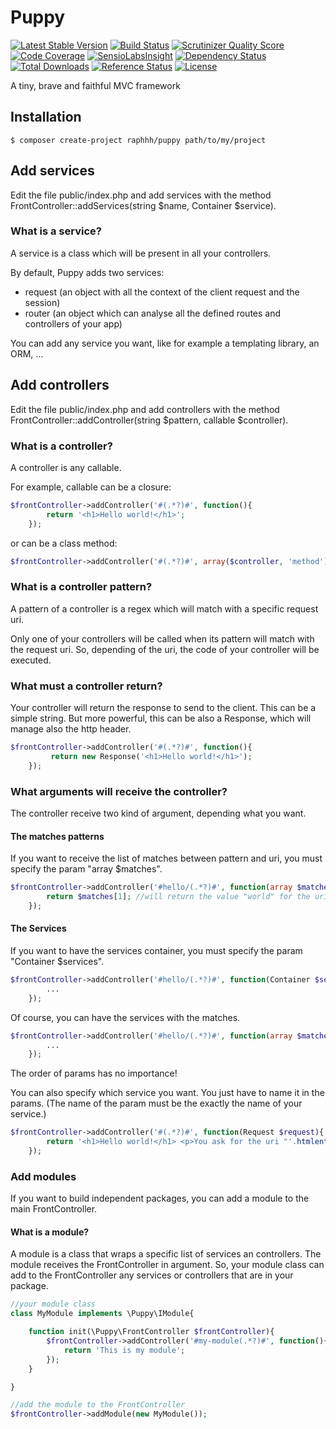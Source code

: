 # Puppy

[![Latest Stable Version](https://poser.pugx.org/raphhh/puppy/v/stable.svg)](https://packagist.org/packages/raphhh/puppy)
[![Build Status](https://travis-ci.org/Raphhh/puppy.png)](https://travis-ci.org/Raphhh/puppy)
[![Scrutinizer Quality Score](https://scrutinizer-ci.com/g/Raphhh/puppy/badges/quality-score.png?b=master)](https://scrutinizer-ci.com/g/Raphhh/puppy/)
[![Code Coverage](https://scrutinizer-ci.com/g/Raphhh/puppy/badges/coverage.png?b=master)](https://scrutinizer-ci.com/g/Raphhh/puppy/)
[![SensioLabsInsight](https://insight.sensiolabs.com/projects/_/mini.png)](https://insight.sensiolabs.com/projects/_)
[![Dependency Status](https://www.versioneye.com/user/projects/54062eb9c4c187ff6100006f/badge.svg?style=flat)](https://www.versioneye.com/user/projects/54062eb9c4c187ff6100006f)
[![Total Downloads](https://poser.pugx.org/raphhh/puppy/downloads.svg)](https://packagist.org/packages/raphhh/puppy)
[![Reference Status](https://www.versioneye.com/php/raphhh:puppy/reference_badge.svg?style=flat)](https://www.versioneye.com/php/raphhh:puppy/references)
[![License](https://poser.pugx.org/raphhh/puppy/license.svg)](https://packagist.org/packages/raphhh/puppy)

A tiny, brave and faithful MVC‏ framework

## Installation

```
$ composer create-project raphhh/puppy path/to/my/project
```

## Add services

Edit the file public/index.php and add services with the method FrontController::addServices(string $name, Container $service).

### What is a service?

A service is a class which will be present in all your controllers.

By default, Puppy adds two services:
 * request (an object with all the context of the client request and the session)
 * router (an object which can analyse all the defined routes and controllers of your app)

You can add any service you want, like for example a templating library, an ORM, ...

## Add controllers

Edit the file public/index.php and add controllers with the method FrontController::addController(string $pattern, callable $controller).

### What is a controller?

A controller is any callable.

For example, callable can be a closure:

```php
$frontController->addController('#(.*?)#', function(){
        return '<h1>Hello world!</h1>';
    });
```

or can be a class method:

```php
$frontController->addController('#(.*?)#', array($controller, 'method'));
```

### What is a controller pattern?

A pattern of a controller is a regex which will match with a specific request uri.

Only one of your controllers will be called when its pattern will match with the request uri. So, depending of the uri, the code of your controller will be executed.

### What must a controller return?

Your controller will return the response to send to the client. This can be a simple string. But more powerful, this can be also a Response, which will manage also the http header.

```php
$frontController->addController('#(.*?)#', function(){
         return new Response('<h1>Hello world!</h1>');
    });
```

### What arguments will receive the controller?

The controller receive two kind of argument, depending what you want.

#### The matches patterns

If you want to receive the list of matches between pattern and uri, you must specify the param "array $matches".

```php
$frontController->addController('#hello/(.*?)#', function(array $matches){
        return $matches[1]; //will return the value "world" for the uri "/hello/world"
    });
```

#### The Services

If you want to have the services container, you must specify the param "Container $services".

```php
$frontController->addController('#hello/(.*?)#', function(Container $services){
        ...
    });
```

Of course, you can have the services with the matches.

```php
$frontController->addController('#hello/(.*?)#', function(array $matches, Container $services){
        ...
    });
```
The order of params has no importance!

You can also specify which service you want. You just have to name it in the params. (The name of the param must be the exactly the name of your service.)

```php
$frontController->addController('#(.*?)#', function(Request $request){
        return '<h1>Hello world!</h1> <p>You ask for the uri "'.htmlentities($request->getRequestUri()).'"</p>';
    });
```


### Add modules

If you want to build independent packages, you can add a module to the main FrontController.


#### What is a module?
A module is a class that wraps a specific list of services an controllers. The module receives the FrontController in argument. So, your module class can add to the FrontController any services or controllers that are in your package.


```php
//your module class
class MyModule implements \Puppy\IModule{

    function init(\Puppy\FrontController $frontController){
        $frontController->addController('#my-module(.*?)#', function(){
            return 'This is my module';
        });
    }

}

//add the module to the FrontController
$frontController->addModule(new MyModule());
```

